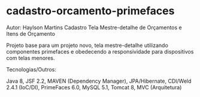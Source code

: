 # cadastro-orcamento-primefaces
Autor: Haylson Martins
Cadastro Tela Mestre-detalhe de Orçamentos e Itens de Orçamento

Projeto base para um projeto novo, tela mestre-detalhe utilizando componentes primefaces e obedecendo a responsividade para dispositivos com telas menores.

Tecnologias/Outros:

Java 8,
JSF 2.2,
MAVEN (Dependency Manager),
JPA/Hibernate,
CDI/Weld 2.4.1 (IoC/DI),
PrimeFaces 6.0,
MySQL 5.1,
Tomcat 8,
MVC (Arquitetura)

